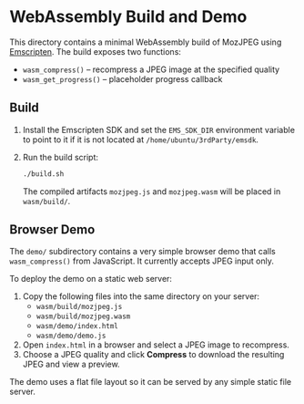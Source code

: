# WebAssembly Build and Demo

This directory contains a minimal WebAssembly build of MozJPEG using
[Emscripten](https://emscripten.org/). The build exposes two functions:

- `wasm_compress()` – recompress a JPEG image at the specified quality
- `wasm_get_progress()` – placeholder progress callback

## Build

1. Install the Emscripten SDK and set the `EMS_SDK_DIR` environment variable
   to point to it if it is not located at `/home/ubuntu/3rdParty/emsdk`.
2. Run the build script:

   ```sh
   ./build.sh
   ```

   The compiled artifacts `mozjpeg.js` and `mozjpeg.wasm` will be placed in
   `wasm/build/`.

## Browser Demo

The `demo/` subdirectory contains a very simple browser demo that calls
`wasm_compress()` from JavaScript. It currently accepts JPEG input only.

To deploy the demo on a static web server:

1. Copy the following files into the same directory on your server:
   - `wasm/build/mozjpeg.js`
   - `wasm/build/mozjpeg.wasm`
   - `wasm/demo/index.html`
   - `wasm/demo/demo.js`
2. Open `index.html` in a browser and select a JPEG image to recompress.
3. Choose a JPEG quality and click **Compress** to download the resulting
   JPEG and view a preview.

The demo uses a flat file layout so it can be served by any simple static
file server.
